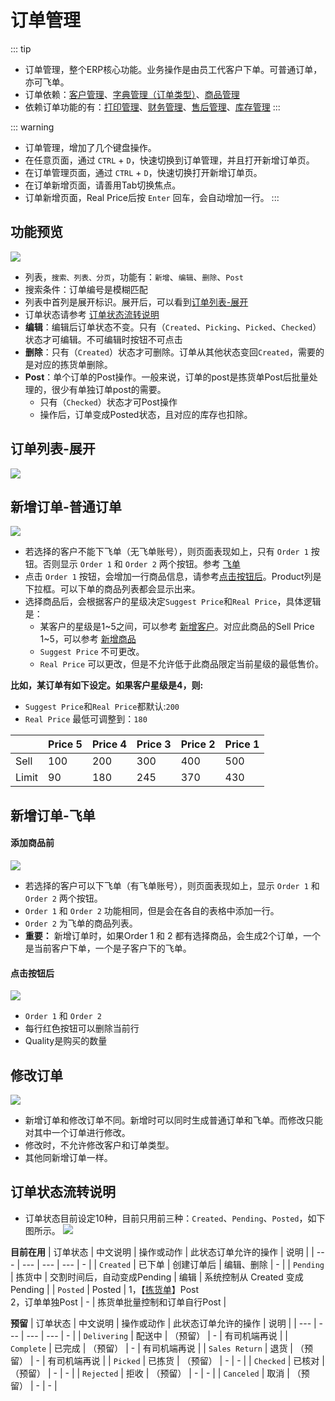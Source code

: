 # 订单管理

::: tip
- 订单管理，整个ERP核心功能。业务操作是由员工代客户下单。可普通订单，亦可飞单。
- 订单依赖：[客户管理](../basic/customer)、[字典管理（订单类型）](../basic/dict)、[商品管理](../product/)
- 依赖订单功能的有：[打印管理](../print/)、[财务管理](../finance/)、[售后管理](../aftersale/)、[库存管理](../stock/)
:::

::: warning
- 订单管理，增加了几个键盘操作。
- 在任意页面，通过 `CTRL` + `D`，快速切换到订单管理，并且打开新增订单页。
- 在订单管理页面，通过 `CTRL` + `D`，快速切换打开新增订单页。
- 在订单新增页面，请善用Tab切换焦点。
- 订单新增页面，Real Price后按 `Enter` 回车，会自动增加一行。
:::

## 功能预览
![](/order/order.png)
- 列表，`搜索、列表、分页`，功能有：`新增`、`编辑`、`删除`、`Post`
- 搜索条件：订单编号是模糊匹配
- 列表中首列是展开标识。展开后，可以看到[订单列表-展开](#订单列表-展开)
- 订单状态请参考 [订单状态流转说明](#订单状态流转说明)
- **编辑**：编辑后订单状态不变。只有（`Created`、`Picking`、`Picked`、`Checked`）状态才可编辑。不可编辑时按钮不可点击
- **删除**：只有（`Created`）状态才可删除。订单从其他状态变回`Created`，需要的是对应的拣货单删除。
- **Post**：单个订单的Post操作。一般来说，订单的post是拣货单Post后批量处理的，很少有单独订单post的需要。
  - 只有（`Checked`）状态才可Post操作
  - 操作后，订单变成Posted状态，且对应的库存也扣除。

## 订单列表-展开
![](/order/order-expend.png)

## 新增订单-普通订单
![](/order/order-add-normal.png)
- 若选择的客户不能下飞单（无飞单账号），则页面表现如上，只有 `Order 1` 按钮。否则显示 `Order 1` 和 `Order 2` 两个按钮。参考 [飞单](#新增订单-飞单)
- 点击 `Order 1` 按钮，会增加一行商品信息，请参考[点击按钮后](#点击按钮后)。Product列是下拉框。可以下单的商品列表都会显示出来。
- 选择商品后，会根据客户的星级决定`Suggest Price`和`Real Price`，具体逻辑是：
  - 某客户的星级是1~5之间，可以参考 [新增客户](../basic/customer#新增客户)。对应此商品的Sell Price 1~5，可以参考 [新增商品](../product/product#新增商品-基本信息)
  - `Suggest Price` 不可更改。
  - `Real Price` 可以更改，但是不允许低于此商品限定当前星级的最低售价。

**比如，某订单有如下设定。如果客户星级是4，则:**
- `Suggest Price`和`Real Price`都默认:`200`
- `Real Price` 最低可调整到：`180`

|     |   Price 5  |   Price 4  |   Price 3  |   Price 2  |   Price 1  |
|---  |--- | --- | --- | --- | --- |
|  Sell   |  100   |  200   |  300   |  400   |  500   |
|  Limit   |  90   |  180   |  245   |  370   |  430   |


## 新增订单-飞单
#### 添加商品前
![](/order/order-add-fly.png)
- 若选择的客户可以下飞单（有飞单账号），则页面表现如上，显示 `Order 1` 和 `Order 2` 两个按钮。
- `Order 1` 和 `Order 2` 功能相同，但是会在各自的表格中添加一行。
- `Order 2` 为飞单的商品列表。
- **重要：** 新增订单时，如果Order 1 和 2 都有选择商品，会生成2个订单，一个是当前客户下单，一个是子客户下的飞单。
#### 点击按钮后
![](/order/order-add-all.png)
- `Order 1` 和 `Order 2`
- 每行红色按钮可以删除当前行
- Quality是购买的数量

## 修改订单
![](/order/order-edit.png)
- 新增订单和修改订单不同。新增时可以同时生成普通订单和飞单。而修改只能对其中一个订单进行修改。
- 修改时，不允许修改客户和订单类型。
- 其他同新增订单一样。

## 订单状态流转说明
- 订单状态目前设定10种，目前只用前三种：`Created`、`Pending`、`Posted`，如下图所示。
![](/order/order-status.png)

**目前在用**
|  订单状态  |   中文说明  |   操作或动作  |   此状态订单允许的操作  |   说明  |
| ---  | --- | --- | --- |   -  |
|  `Created`   |  已下单   |  创建订单后   |  编辑、删除  |   -  |
|  `Pending`   |  拣货中   |  交割时间后，自动变成Pending   |   编辑  |  系统控制从 Created 变成 Pending  |
|  `Posted`   |  Posted   |  1，【[拣货单](../print/pickup)】Post <br>2，订单单独Post  |   -  |   拣货单批量控制和订单自行Post  |

**预留**
|  订单状态  |   中文说明  |   操作或动作  |   此状态订单允许的操作  |   说明  |
| ---  | --- | --- | --- |   -  |
|  `Delivering`   |  配送中   |  （预留）  |  -   |  有司机端再说  |
|  `Complete`   |  已完成   |  （预留）   |   -  |  有司机端再说  |
|  `Sales Return`   |  退货   |  （预留）  |  -   |  有司机端再说 |
|  `Picked`   |  已拣货   |  （预留）   |  -  |   -  |
|  `Checked`   |  已核对   |  （预留）  |  -   |   -  |
|  `Rejected`   |  拒收   |  （预留）   |   -  |   -  |
|  `Canceled`   |  取消   |  （预留）   |   -  |   -  |


